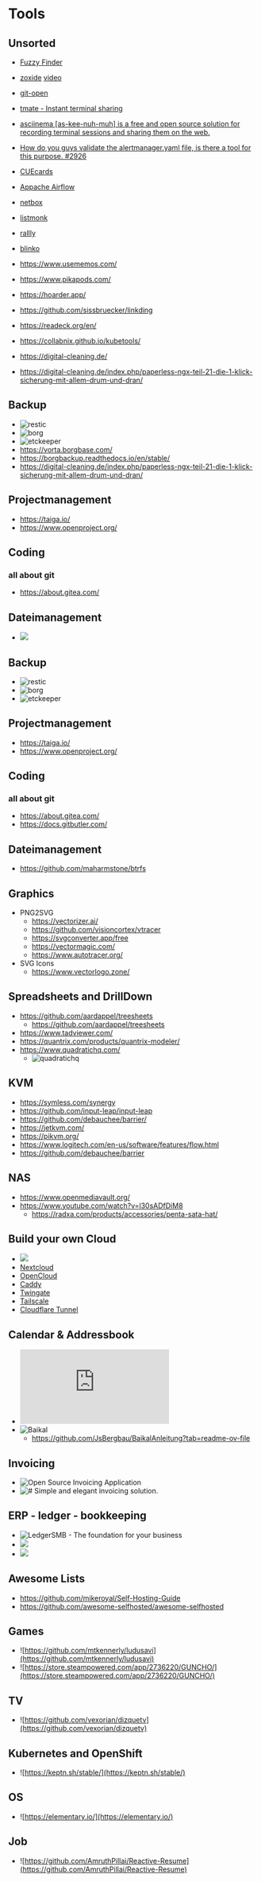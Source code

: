 # Tools

## Unsorted
- [Fuzzy Finder](https://github.com/junegunn/fzf)
- [zoxide](https://github.com/ajeetdsouza/zoxide) [video](https://www.youtube.com/watch?v=aghxkpyRVDY)
- [git-open](https://github.com/paulirish/git-open)
- [tmate - Instant terminal sharing](https://tmate.io/)
- [asciinema [as-kee-nuh-muh] is a free and open source solution for recording terminal sessions and sharing them on the web.](https://asciinema.org/)
- [How do you guys validate the alertmanager.yaml file, is there a tool for this purpose. #2926](https://github.com/prometheus/alertmanager/issues/2926)
- [CUEcards](https://www.mhst.net/cuecards/)
- [Appache Airflow](https://airflow.apache.org/use-cases/business_operations/)
- [netbox](https://github.com/netbox-community/netbox)
- [listmonk](https://listmonk.app/)
- [rallly](https://app.rallly.co/)
- [blinko](https://blinko.mintlify.app/introduction)
- https://www.usememos.com/
- https://www.pikapods.com/
- https://hoarder.app/
- https://github.com/sissbruecker/linkding
- https://readeck.org/en/
- https://collabnix.github.io/kubetools/

- https://digital-cleaning.de/
- https://digital-cleaning.de/index.php/paperless-ngx-teil-21-die-1-klick-sicherung-mit-allem-drum-und-dran/

## Backup
- ![restic](https://restic.net/)
- ![borg](https://www.borgbackup.org/)
- ![etckeeper](https://etckeeper.branchable.com/)
- https://vorta.borgbase.com/
- https://borgbackup.readthedocs.io/en/stable/
- https://digital-cleaning.de/index.php/paperless-ngx-teil-21-die-1-klick-sicherung-mit-allem-drum-und-dran/

## Projectmanagement
- https://taiga.io/
- https://www.openproject.org/

## Coding
### all about git
- https://about.gitea.com/

## Dateimanagement
- ![](https://github.com/maharmstone/btrfs)

## Backup
- ![restic](https://restic.net/)
- ![borg](https://www.borgbackup.org/)
- ![etckeeper](https://etckeeper.branchable.com/)

## Projectmanagement
- https://taiga.io/
- https://www.openproject.org/

## Coding
### all about git
- https://about.gitea.com/
- https://docs.gitbutler.com/

## Dateimanagement
- https://github.com/maharmstone/btrfs

## Graphics
- PNG2SVG
  - https://vectorizer.ai/
  - https://github.com/visioncortex/vtracer
  - https://svgconverter.app/free
  - https://vectormagic.com/
  - https://www.autotracer.org/
- SVG Icons
  - https://www.vectorlogo.zone/

## Spreadsheets and DrillDown
- https://github.com/aardappel/treesheets
  - https://github.com/aardappel/treesheets
- https://www.tadviewer.com/
- https://quantrix.com/products/quantrix-modeler/
- https://www.quadratichq.com/
  - ![quadratichq](https://www.youtube.com/watch?v=QbGeH_n5SCA)

## KVM
- https://symless.com/synergy
- https://github.com/input-leap/input-leap
- https://github.com/debauchee/barrier/
- https://jetkvm.com/
- https://pikvm.org/
- https://www.logitech.com/en-us/software/features/flow.html
- https://github.com/debauchee/barrier

## NAS
- https://www.openmediavault.org/
- https://www.youtube.com/watch?v=l30sADfDiM8
  - https://radxa.com/products/accessories/penta-sata-hat/

## Build your own Cloud
- ![](https://www.youtube.com/watch?v=ewarxugZH3Q)
- [Nextcloud](https://nextcloud.com/)
- [OpenCloud](https://opencloud.eu/en)
- [Caddy](https://caddyserver.com/docs/quick-starts/reverse-proxy)
- [Twingate](https://www.twingate.com/)
- [Tailscale](https://tailscale.com/)
- [Cloudflare Tunnel]()

## Calendar & Addressbook
- ![Radicale](https://radicale.org/v3.html)
- ![Baikal](https://sabre.io/baikal/)
  - https://github.com/JsBergbau/BaikalAnleitung?tab=readme-ov-file

## Invoicing
- ![Open Source Invoicing Application](https://invoiceshelf.com/)
- ![# Simple and elegant invoicing solution.](https://solidinvoice.co/)

## ERP - ledger - bookkeeping
- ![LedgerSMB - The foundation for your business](https://ledgersmb.org/content/download)
- ![](https://github.com/ProcessMaker/pm4core-docker)
- ![](https://www.dolibarr.org/)

## Awesome Lists
- https://github.com/mikeroyal/Self-Hosting-Guide
- https://github.com/awesome-selfhosted/awesome-selfhosted

## Games
- ![https://github.com/mtkennerly/ludusavi](https://github.com/mtkennerly/ludusavi)
- ![https://store.steampowered.com/app/2736220/GUNCHO/](https://store.steampowered.com/app/2736220/GUNCHO/)

## TV
- ![https://github.com/vexorian/dizquetv](https://github.com/vexorian/dizquetv)

## Kubernetes and OpenShift
- ![https://keptn.sh/stable/](https://keptn.sh/stable/)

## OS
- ![https://elementary.io/](https://elementary.io/)

## Job
- ![https://github.com/AmruthPillai/Reactive-Resume](https://github.com/AmruthPillai/Reactive-Resume)